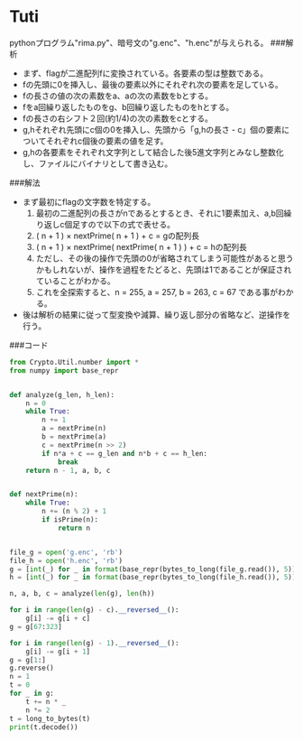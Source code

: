 # Tuti
pythonプログラム"rima.py"、暗号文の"g.enc"、"h.enc"が与えられる。
###解析
- まず、flagが二進配列fに変換されている。各要素の型は整数である。
- fの先頭に0を挿入し、最後の要素以外にそれぞれ次の要素を足している。
- fの長さの値の次の素数をa、aの次の素数をbとする。
- fをa回繰り返したものをg、b回繰り返したものをhとする。
- fの長さの右シフト２回(約1/4)の次の素数をcとする。
- g,hそれぞれ先頭にc個の0を挿入し、先頭から「g,hの長さ - c」個の要素についてそれぞれc個後の要素の値を足す。
- g,hの各要素をそれぞれ文字列として結合した後5進文字列とみなし整数化し、ファイルにバイナリとして書き込む。

###解法
- まず最初にflagの文字数を特定する。
    1. 最初の二進配列の長さがnであるとするとき、それに1要素加え、a,b回繰り返しc個足すので以下の式で表せる。
    2. ( n + 1 ) × nextPrime( n + 1 ) + c = gの配列長
    3. ( n + 1 ) × nextPrime( nextPrime( n + 1 ) ) + c = hの配列長
    4. ただし、その後の操作で先頭の0が省略されてしまう可能性があると思うかもしれないが、操作を過程をたどると、先頭は1であることが保証されていることがわかる。
    5. これを全探索すると、n = 255, a = 257, b = 263, c = 67 である事がわかる。
- 後は解析の結果に従って型変換や減算、繰り返し部分の省略など、逆操作を行う。

###コード
```python
from Crypto.Util.number import *
from numpy import base_repr


def analyze(g_len, h_len):
    n = 0
    while True:
        n += 1
        a = nextPrime(n)
        b = nextPrime(a)
        c = nextPrime(n >> 2)
        if n*a + c == g_len and n*b + c == h_len:
            break
    return n - 1, a, b, c


def nextPrime(n):
    while True:
        n += (n % 2) + 1
        if isPrime(n):
            return n


file_g = open('g.enc', 'rb')
file_h = open('h.enc', 'rb')
g = [int(_) for _ in format(base_repr(bytes_to_long(file_g.read()), 5))]
h = [int(_) for _ in format(base_repr(bytes_to_long(file_h.read()), 5))]

n, a, b, c = analyze(len(g), len(h))

for i in range(len(g) - c).__reversed__():
    g[i] -= g[i + c]
g = g[67:323]

for i in range(len(g) - 1).__reversed__():
    g[i] -= g[i + 1]
g = g[1:]
g.reverse()
n = 1
t = 0
for _ in g:
    t += n * _
    n *= 2
t = long_to_bytes(t)
print(t.decode())

```
